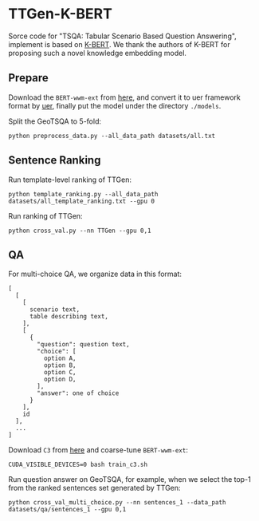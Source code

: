 # TTGen-K-BERT

Sorce code for "TSQA: Tabular Scenario Based Question Answering", implement is based on [K-BERT](https://github.com/autoliuweijie/K-BERT). We thank the authors of K-BERT for proposing such a novel knowledge embedding model.


## Prepare

Download the ``BERT-wwm-ext`` from [here](https://github.com/ymcui/Chinese-BERT-wwm), and convert it to uer framework format by [uer](https://github.com/dbiir/UER-py), finally put the model under the directory ``./models``.


Split the GeoTSQA to 5-fold:
```shell script
python preprocess_data.py --all_data_path datasets/all.txt
```


## Sentence Ranking
Run template-level ranking of TTGen:
```shell script
python template_ranking.py --all_data_path datasets/all_template_ranking.txt --gpu 0
```

Run ranking of TTGen:
```shell script
python cross_val.py --nn TTGen --gpu 0,1
```

## QA
For multi-choice QA, we organize data in this format:
```text
[
  [
    [
      scenario text,
      table describing text,
    ],
    [
      {
        "question": question text,
        "choice": [
          option A,
          option B,
          option C,
          option D,
        ],
        "answer": one of choice
      }
    ],
    id
  ],
  ...
]
```
Download ``C3`` from [here](https://github.com/nlpdata/c3) and coarse-tune ``BERT-wwm-ext``:
```shell script
CUDA_VISIBLE_DEVICES=0 bash train_c3.sh
```

Run question answer on GeoTSQA, for example, when we select the top-1 from the ranked sentences set generated by TTGen:
```shell script
python cross_val_multi_choice.py --nn sentences_1 --data_path datasets/qa/sentences_1 --gpu 0,1
```
